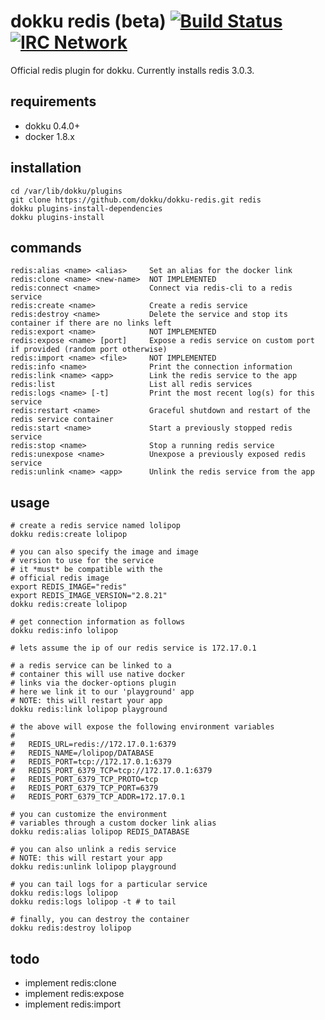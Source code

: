 # dokku redis (beta)  [![Build Status](https://img.shields.io/travis/dokku/dokku-redis.svg?branch=master "Build Status")](https://travis-ci.org/dokku/dokku-redis) [![IRC Network](https://img.shields.io/badge/irc-freenode-blue.svg "IRC Freenode")](https://webchat.freenode.net/?channels=dokku)

Official redis plugin for dokku. Currently installs redis 3.0.3.

## requirements

- dokku 0.4.0+
- docker 1.8.x

## installation

```
cd /var/lib/dokku/plugins
git clone https://github.com/dokku/dokku-redis.git redis
dokku plugins-install-dependencies
dokku plugins-install
```

## commands

```
redis:alias <name> <alias>     Set an alias for the docker link
redis:clone <name> <new-name>  NOT IMPLEMENTED
redis:connect <name>           Connect via redis-cli to a redis service
redis:create <name>            Create a redis service
redis:destroy <name>           Delete the service and stop its container if there are no links left
redis:export <name>            NOT IMPLEMENTED
redis:expose <name> [port]     Expose a redis service on custom port if provided (random port otherwise)
redis:import <name> <file>     NOT IMPLEMENTED
redis:info <name>              Print the connection information
redis:link <name> <app>        Link the redis service to the app
redis:list                     List all redis services
redis:logs <name> [-t]         Print the most recent log(s) for this service
redis:restart <name>           Graceful shutdown and restart of the redis service container
redis:start <name>             Start a previously stopped redis service
redis:stop <name>              Stop a running redis service
redis:unexpose <name>          Unexpose a previously exposed redis service
redis:unlink <name> <app>      Unlink the redis service from the app
```

## usage

```shell
# create a redis service named lolipop
dokku redis:create lolipop

# you can also specify the image and image
# version to use for the service
# it *must* be compatible with the
# official redis image
export REDIS_IMAGE="redis"
export REDIS_IMAGE_VERSION="2.8.21"
dokku redis:create lolipop

# get connection information as follows
dokku redis:info lolipop

# lets assume the ip of our redis service is 172.17.0.1

# a redis service can be linked to a
# container this will use native docker
# links via the docker-options plugin
# here we link it to our 'playground' app
# NOTE: this will restart your app
dokku redis:link lolipop playground

# the above will expose the following environment variables
#
#   REDIS_URL=redis://172.17.0.1:6379
#   REDIS_NAME=/lolipop/DATABASE
#   REDIS_PORT=tcp://172.17.0.1:6379
#   REDIS_PORT_6379_TCP=tcp://172.17.0.1:6379
#   REDIS_PORT_6379_TCP_PROTO=tcp
#   REDIS_PORT_6379_TCP_PORT=6379
#   REDIS_PORT_6379_TCP_ADDR=172.17.0.1

# you can customize the environment
# variables through a custom docker link alias
dokku redis:alias lolipop REDIS_DATABASE

# you can also unlink a redis service
# NOTE: this will restart your app
dokku redis:unlink lolipop playground

# you can tail logs for a particular service
dokku redis:logs lolipop
dokku redis:logs lolipop -t # to tail

# finally, you can destroy the container
dokku redis:destroy lolipop
```

## todo

- implement redis:clone
- implement redis:expose
- implement redis:import
